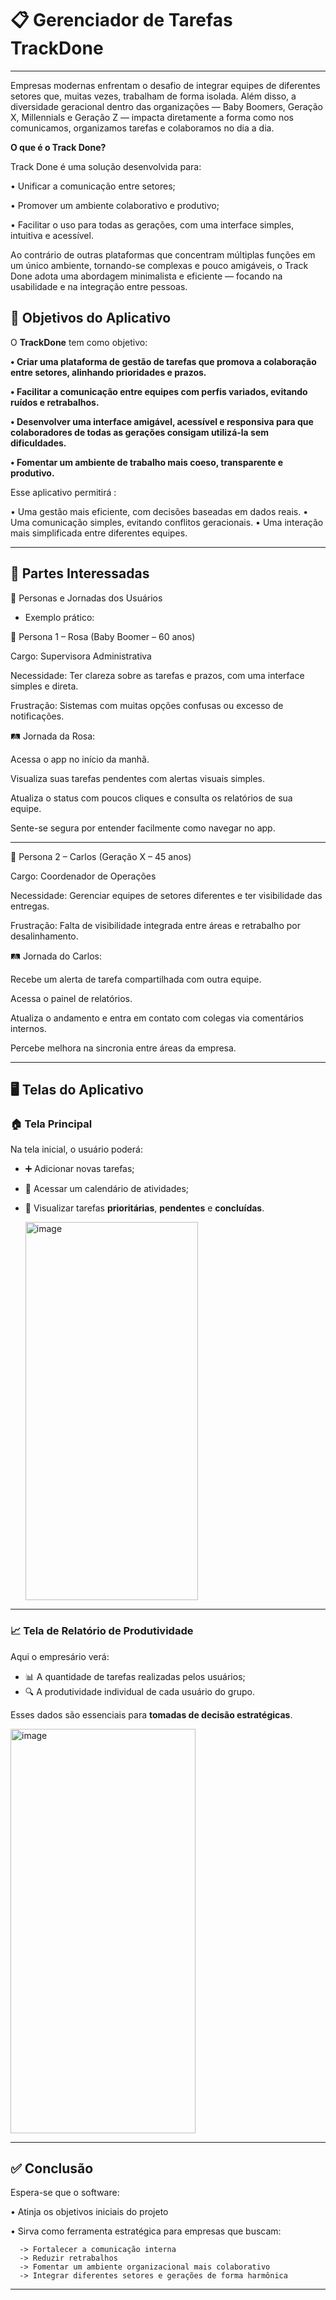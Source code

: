 # 📋 Gerenciador de Tarefas **TrackDone**

---
Empresas modernas enfrentam o desafio de integrar equipes de diferentes setores que, muitas vezes, trabalham de forma isolada. Além disso, a diversidade geracional dentro das organizações — Baby Boomers, Geração X, Millennials e Geração Z — impacta diretamente a forma como nos comunicamos, organizamos tarefas e colaboramos no dia a dia.

**O que é o Track Done?**

Track Done é uma solução desenvolvida para:

• Unificar a comunicação entre setores;

• Promover um ambiente colaborativo e produtivo;

• Facilitar o uso para todas as gerações, com uma interface simples, intuitiva e acessível.

Ao contrário de outras plataformas que concentram múltiplas funções em um único ambiente, tornando-se complexas e pouco amigáveis, o Track Done adota uma abordagem minimalista e eficiente — focando na usabilidade e na integração entre pessoas.

## 🎯 Objetivos do Aplicativo


O **TrackDone** tem como objetivo:

**•	Criar uma plataforma de gestão de tarefas que promova a colaboração entre setores, alinhando prioridades e prazos.**

**•	Facilitar a comunicação entre equipes com perfis variados, evitando ruídos e retrabalhos.**

**•	Desenvolver uma interface amigável, acessível e responsiva para que colaboradores de todas as gerações consigam utilizá-la sem dificuldades.**

**•	Fomentar um ambiente de trabalho mais coeso, transparente e produtivo.**


Esse aplicativo permitirá :

• Uma gestão mais eficiente, com decisões baseadas em dados reais.
• Uma comunicação simples, evitando conflitos geracionais.
• Uma interação mais simplificada entre diferentes equipes.

---

## 👥 Partes Interessadas

👤 Personas e Jornadas dos Usuários

- Exemplo prático:

📌 Persona 1 – Rosa (Baby Boomer – 60 anos)

Cargo: Supervisora Administrativa

Necessidade: Ter clareza sobre as tarefas e prazos, com uma interface simples e direta.

Frustração: Sistemas com muitas opções confusas ou excesso de notificações.

🛤 Jornada da Rosa:

Acessa o app no início da manhã.

Visualiza suas tarefas pendentes com alertas visuais simples.

Atualiza o status com poucos cliques e consulta os relatórios de sua equipe.

Sente-se segura por entender facilmente como navegar no app.

---

📌 Persona 2 – Carlos (Geração X – 45 anos)

Cargo: Coordenador de Operações

Necessidade: Gerenciar equipes de setores diferentes e ter visibilidade das entregas.

Frustração: Falta de visibilidade integrada entre áreas e retrabalho por desalinhamento.

🛤 Jornada do Carlos:

Recebe um alerta de tarefa compartilhada com outra equipe.

Acessa o painel de relatórios.

Atualiza o andamento e entra em contato com colegas via comentários internos.

Percebe melhora na sincronia entre áreas da empresa.

---

## 🖥️ Telas do Aplicativo

### 🏠 Tela Principal

Na tela inicial, o usuário poderá:

- ➕ Adicionar novas tarefas;
- 📆 Acessar um calendário de atividades;
- 🚩 Visualizar tarefas **prioritárias**, **pendentes** e **concluídas**.
  

  <img width="276" height="605" alt="image" src="https://github.com/user-attachments/assets/7ffa0965-279c-4748-8978-eb8e0646002b" />


---

### 📈 Tela de Relatório de Produtividade

Aqui o empresário verá:

- 📊 A quantidade de tarefas realizadas pelos usuários;
- 🔍 A produtividade individual de cada usuário do grupo.

Esses dados são essenciais para **tomadas de decisão estratégicas**.

<img width="296" height="647" alt="image" src="https://github.com/user-attachments/assets/53795cc7-278f-412f-920f-b558797e59be" />


---

## ✅ Conclusão

Espera-se que o software:

• Atinja os objetivos iniciais do projeto

• Sirva como ferramenta estratégica para empresas que buscam:

      -> Fortalecer a comunicação interna
      -> Reduzir retrabalhos
      -> Fomentar um ambiente organizacional mais colaborativo
      -> Integrar diferentes setores e gerações de forma harmônica

---
